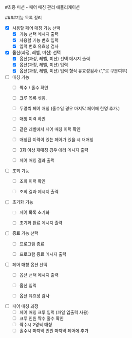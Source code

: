 #최종 미션 - 페어 매칭 관리 애플리케이션

####기능 목록 정리
-[X] 사용할 페어 매칭 기능 선택
  -[X] 기능 선택 메시지 출력
  -[X] 사용할 기능 번호 입력
  -[X] 입력 번호 유효성 검사
  
-[X] 옵션(과정, 레벨, 미션) 선택
  - [X] 옵션(과정, 레벨, 미션) 선택 메시지 출력
  - [X] 옵션(과정, 레벨, 미션) 입력
  - [X] 옵션(과정, 레벨, 미션) 입력 형식 유효성검사 (","로 구분여부)

-[ ] 매칭 기능
  -[ ] 짝수 / 홀수 확인
  -[ ] 크루 목록 섞음.
  -[ ] 두명씩 페어 매칭 (홀수일 경우 마지막 페어에 한명 추가.)
  -[ ] 매칭 이력 확인
  -[ ] 같은 레벨에서 페어 매칭 이력 확인
  -[ ] 매칭된 이력이 있는 페어가 있을 시 재매칭
  -[ ] 3회 이상 재매칭 경우 에러 메시지 출력
  -[ ] 페어 매칭 결과 출력


-[ ] 조회 기능 
  -[ ] 조회 이력 확인
  -[ ] 조회 결과 메시지 출력


-[ ] 초기화 기능 
  -[ ] 페어 목록 초기화
  -[ ] 초기화 완료 메시지 출력


-[ ] 종료 기능 선택
  -[ ] 프로그램 종료
  -[ ] 프로그램 종료 메시지 출력


-[ ] 페어 매칭 옵션 선택
  -[ ] 옵션 선택 메시지 출력
  -[ ] 옵션 입력
  -[ ] 옵션 유효성 검사


-[ ] 페어 매칭 과정
  -[ ] 페어 매칭 크루 입력 (파일 입출력 사용)
  -[ ] 크루 인원 짝수 홀수 확인
  -[ ] 짝수시 2명씩 매칭
  -[ ] 홀수시 마지막 인원 마지막 페어에 추가
